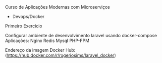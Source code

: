 Curso de Aplicações Modernas com Microserviços

- Devops/Docker

Primeiro Exercício

Configurar ambiente de desenvolvimento laravel usando docker-compose
Aplicações:
Nginx
Redis
Mysql
PHP-FPM

Endereço da imagem Docker Hub: 
(https://hub.docker.com/r/rogeriosims/laravel_docker)

